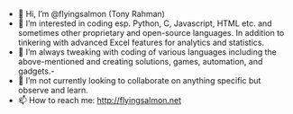 - 👋 Hi, I’m @flyingsalmon (Tony Rahman)
- 👀 I’m interested in coding esp. Python, C, Javascript, HTML etc. and sometimes other proprietary and open-source languages. In addition to tinkering with advanced Excel features for analytics and statistics.
- 🌱 I’m always tweaking with coding of various languages including the above-mentioned and creating solutions, games, automation, and gadgets.- 
- 💞️ I’m not currently looking to collaborate on anything specific but observe and learn.
- 📫 How to reach me: http://flyingsalmon.net

<!---
wildyuppie/wildyuppie is a ✨ special ✨ repository because its `README.md` (this file) appears on your GitHub profile.
You can click the Preview link to take a look at your changes.
--->
